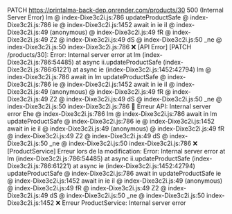 PATCH https://printalma-back-dep.onrender.com/products/30 500 (Internal Server Error)
lm @ index-Dixe3c2i.js:786
updateProductSafe @ index-Dixe3c2i.js:786
ie @ index-Dixe3c2i.js:1452
await in ie
iI @ index-Dixe3c2i.js:49
(anonymous) @ index-Dixe3c2i.js:49
fR @ index-Dixe3c2i.js:49
Z2 @ index-Dixe3c2i.js:49
dS @ index-Dixe3c2i.js:50
_ne @ index-Dixe3c2i.js:50
index-Dixe3c2i.js:786  ❌ [API Error] [PATCH /products/30]: Error: Internal server error
    at lm (index-Dixe3c2i.js:786:54485)
    at async ii.updateProductSafe (index-Dixe3c2i.js:786:61221)
    at async ie (index-Dixe3c2i.js:1452:42794)
lm @ index-Dixe3c2i.js:786
await in lm
updateProductSafe @ index-Dixe3c2i.js:786
ie @ index-Dixe3c2i.js:1452
await in ie
iI @ index-Dixe3c2i.js:49
(anonymous) @ index-Dixe3c2i.js:49
fR @ index-Dixe3c2i.js:49
Z2 @ index-Dixe3c2i.js:49
dS @ index-Dixe3c2i.js:50
_ne @ index-Dixe3c2i.js:50
index-Dixe3c2i.js:786  🚨 Erreur API: Internal server error
Ehe @ index-Dixe3c2i.js:786
lm @ index-Dixe3c2i.js:786
await in lm
updateProductSafe @ index-Dixe3c2i.js:786
ie @ index-Dixe3c2i.js:1452
await in ie
iI @ index-Dixe3c2i.js:49
(anonymous) @ index-Dixe3c2i.js:49
fR @ index-Dixe3c2i.js:49
Z2 @ index-Dixe3c2i.js:49
dS @ index-Dixe3c2i.js:50
_ne @ index-Dixe3c2i.js:50
index-Dixe3c2i.js:786  ❌ [ProductService] Erreur lors de la modification: Error: Internal server error
    at lm (index-Dixe3c2i.js:786:54485)
    at async ii.updateProductSafe (index-Dixe3c2i.js:786:61221)
    at async ie (index-Dixe3c2i.js:1452:42794)
updateProductSafe @ index-Dixe3c2i.js:786
await in updateProductSafe
ie @ index-Dixe3c2i.js:1452
await in ie
iI @ index-Dixe3c2i.js:49
(anonymous) @ index-Dixe3c2i.js:49
fR @ index-Dixe3c2i.js:49
Z2 @ index-Dixe3c2i.js:49
dS @ index-Dixe3c2i.js:50
_ne @ index-Dixe3c2i.js:50
index-Dixe3c2i.js:1452  ❌ Erreur ProductService: Internal server error